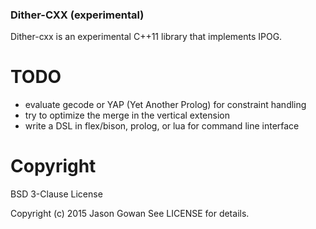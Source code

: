 ### Dither-CXX (experimental)

Dither-cxx is an experimental C++11 library that implements IPOG.

# TODO

* evaluate gecode or YAP (Yet Another Prolog) for constraint handling
* try to optimize the merge in the vertical extension
* write a DSL in flex/bison, prolog, or lua for command line interface


# Copyright
BSD 3-Clause License

Copyright (c) 2015 Jason Gowan See LICENSE for details.
